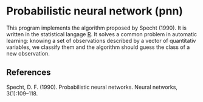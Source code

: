 Probabilistic neural network (pnn)
==================================

This program implements the algorithm proposed by Specht (1990). It is written in the statistical langage [R](http://www.r-project.org/). It solves a common problem in automatic learning: knowing a set of observations described by a vector of quantitativ variables, we classify them and the algorithm should guess the class of a new observation.

References
----------

Specht, D. F. (1990). Probabilistic neural networks. Neural networks, 3(1):109–118.
